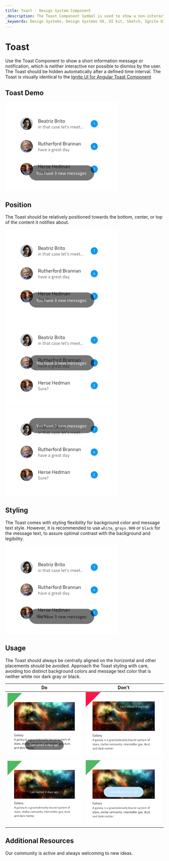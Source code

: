 ```yaml
---
title: Toast - Design System Component
_description: The Toast Component Symbol is used to show a non-interactive information message or notification.
_keywords: Design Systems, Design Systems UX, UI kit, Sketch, Ignite UI for Angular, Sketch to Angular, Sketch to Angular, Angular, Angular Design System, Export code from Sketch, Design Kits for Angular, Sketch HTML, Sketch to HTML, Sketch UI kits
---
```


# Toast

Use the Toast Component to show a short information message or notification, which is neither interactive nor possible to dismiss by the user. The Toast should be hidden automatically after a defined time interval. The Toast is visually identical to the [Ignite UI for Angular Toast Component](https://www.infragistics.com/products/ignite-ui-angular/angular/components/toast.html)

## Toast Demo

<img class="responsive-img" src="../images/toast_demo.png" srcset="../images/toast_demo@2x.png 2x" />

## Position

The Toast should be relatively positioned towards the bottom, center, or top of the content it notifies about.

<img class="responsive-img" src="../images/toast_bottom.png" srcset="../images/toast_bottom@2x.png 2x" />
<img class="responsive-img" src="../images/toast_center.png" srcset="../images/toast_center@2x.png 2x" />
<img class="responsive-img" src="../images/toast_top.png" srcset="../images/toast_top@2x.png 2x" />

## Styling

The Toast comes with styling flexibility for background color and message text style. However, it is recommended to use `white`, `grays.900` or `black` for the message text, to assure optimal contrast with the background and legibility.

<img class="responsive-img" src="../images/toast_styling.png" srcset="../images/toast_styling@2x.png 2x" />

## Usage

The Toast should always be centrally aligned on the horizontal and other placements should be avoided. Approach the Toast styling with care, avoiding too distinct background colors and message text color that is neither white nor dark gray or black.

| Do                           | Don't                          |
| ---------------------------- | ------------------------------ |
| <img class="responsive-img" src="../images/toast_do1.png" srcset="../images/toast_do1@2x.png 2x" /> | <img class="responsive-img" src="../images/toast_dont1.png" srcset="../images/toast_dont1@2x.png 2x" /> |
| <img class="responsive-img" src="../images/toast_do2.png" srcset="../images/toast_do2@2x.png 2x" /> | <img class="responsive-img" src="../images/toast_dont2.png" srcset="../images/toast_dont2@2x.png 2x" /> |

## Additional Resources

Our community is active and always welcoming to new ideas.
